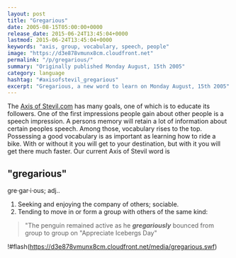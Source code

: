 ```yaml
---
layout: post
title: "Gregarious"
date: 2005-08-15T05:00:00+0000
release_date: 2015-06-24T13:45:04+0000
lastmod: 2015-06-24T13:45:04+0000
keywords: "axis, group, vocabulary, speech, people"
image: "https://d3e878vmunx8cm.cloudfront.net"
permalink: "/p/gregarious/"
summary: "Originally published Monday August, 15th 2005"
category: language
hashtag: "#axisofstevil_gregarious"
excerpt: "Gregarious, a new word to learn on Monday August, 15th 2005"
---
```


The [Axis of Stevil.com](/ "Axis of Stevil.com") has many goals, one of which is to educate its followers. One of the first impressions people gain about other people is a speech impression. A persons memory will retain a lot of information about certain peoples speech. Among those, vocabulary rises to the top. Possessing a good vocabulary is as important as learning how to ride a bike. With or without it you will get to your destination, but with it you will get there much faster. Our current Axis of Stevil word is

## "gregarious" ##

gre·gar·i·ous; adj..

1. Seeking and enjoying the company of others; sociable.
2. Tending to move in or form a group with others of the same kind:
 
> "The penguin remained active as he ***gregariously*** bounced from group to group on "Appreciate Icebergs Day"

!#flash(https://d3e878vmunx8cm.cloudfront.net/media/gregarious.swf)
